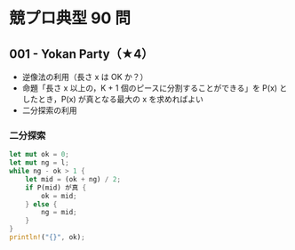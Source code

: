 # 競プロ典型 90 問


## 001 - Yokan Party（★4）
- 逆像法の利用（長さ x は OK か？）
- 命題「長さ x 以上の，K + 1 個のピースに分割することができる」を P(x) としたとき，P(x) が真となる最大の x を求めればよい
- 二分探索の利用

### 二分探索
```rust
let mut ok = 0;
let mut ng = l;
while ng - ok > 1 {
    let mid = (ok + ng) / 2;
    if P(mid) が真 {
        ok = mid;
    } else {
        ng = mid;
    }
}
println!("{}", ok);
```